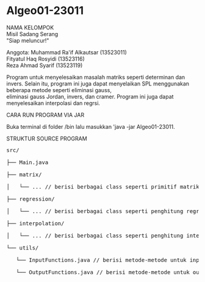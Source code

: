 # Algeo01-23011

NAMA KELOMPOK<br/>
Misil Sadang Serang<br/>
"Siap meluncur!"<br/>

Anggota:
Muhammad Ra'if Alkautsar (13523011)<br/>
Fityatul Haq Rosyidi (13523116)<br/>
Reza Ahmad Syarif (13523119)<br/>

Program untuk menyelesaikan masalah matriks seperti determinan dan invers. Selain itu, program ini juga dapat menyelaikan SPL menggunakan beberapa metode seperti eliminasi gauss, <br/>
eliminasi gauss Jordan, invers, dan cramer. Program ini juga dapat menyelesaikan interpolasi dan regrsi.<br/> 

CARA RUN PROGRAM VIA JAR<br/>

Buka terminal di folder /bin lalu masukkan 'java -jar Algeo01-23011.<br/>

STRUKTUR SOURCE PROGRAM<br/>

<pre>
src/<br />
├── Main.java<br />
├── matrix/<br />
│   └── ... // berisi berbagai class seperti primitif matriks, eliminasi gauss, penghitung matriks balikan, dsb.<br />
├── regression/<br />
│   └── ... // berisi berbagai class seperti penghitung regresi linier, regresi kuadratik, dsb.<br />
├── interpolation/<br />
│   └── ... // berisi berbagai class seperti penghitung interpolasi linier, interpolasi bicubic spline, dsb.<br />
└── utils/<br />
   └── InputFunctions.java // berisi metode-metode untuk input (termasuk validasi input, dsb.)<br />
   └── OutputFunctions.java // berisi metode-metode untuk output<br />
</pre>
